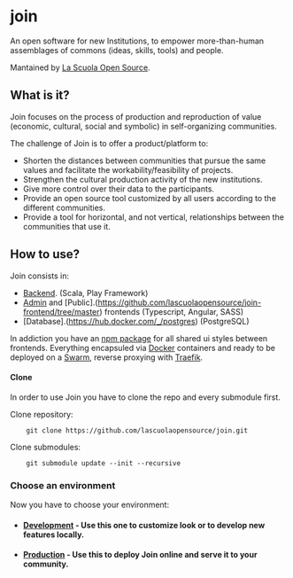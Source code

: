 # join

An open software for new Institutions, to empower more-than-human 
assemblages of commons (ideas, skills, tools) and people.

Mantained by [La Scuola Open Source](lascuolaopensource.xyz).

## What is it? 

Join focuses on the process of production and reproduction of value (economic, cultural, social and symbolic) in self-organizing communities. 

The challenge of Join is to offer a product/platform to:
- Shorten the distances between communities that pursue the same values and facilitate the workability/feasibility of projects.
- Strengthen the cultural production activity of the new institutions.
- Give more control over their data to the participants.
- Provide an open source tool customized by all users according to the different communities.
- Provide a tool for horizontal, and not vertical, relationships between the communities that use it.


## How to use?

Join consists in:

- [Backend](https://github.com/lascuolaopensource/join-backend/tree/master). (Scala, Play Framework)
- [Admin](https://github.com/lascuolaopensource/join-frontend/tree/master) and [Public].(https://github.com/lascuolaopensource/join-frontend/tree/master) frontends (Typescript, Angular, SASS)
- [Database].(https://hub.docker.com/_/postgres) (PostgreSQL)

In addiction you have an [npm package](https://github.com/lascuolaopensource/join-ui-shared.git) for all shared ui styles between frontends.
Everything encapsuled via [Docker](docker.com) containers and ready to be deployed on a [Swarm](https://docs.docker.com/engine/swarm/), reverse proxying with [Traefik](https://containo.us/traefik/).

#### Clone

In order to use Join you have to clone the repo and every submodule first.

Clone repository:

        git clone https://github.com/lascuolaopensource/join.git
  
Clone submodules:

        git submodule update --init --recursive

### Choose an environment

Now you have to choose your environment:

- #### [Development](https://github.com/lascuolaopensource/join/tree/master/dev) - Use this one to customize look or to develop new features locally.
- #### [Production](https://github.com/lascuolaopensource/join/tree/master/prod) - Use this to deploy Join online and serve it to your community.